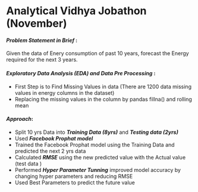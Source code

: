 # Analytical Vidhya Jobathon (November)

#### ***Problem Statement in Brief*** : 
Given the data of Enery consumption of past 10 years, forecast the Energy required for the next 3 years.

#### ***Exploratory Data Analysis (EDA) and Data Pre Processing*** :
* First Step is to Find Missing Values in data (There are 1200 data missing values in energy columns in the dataset)
* Replacing the missing values in the column by pandas fillna() and rolling mean

#### ***Approach***:
* Split 10 yrs Data into ***Training Data (8yrs)*** and ***Testing data (2yrs)***
* Used ***Facebook Prophat model***
* Trained the Facebook Prophat model using the Training Data and predicted the next 2 yrs data
* Calculated ***RMSE*** using the new predicted value with the Actual value (test data )
* Performed ***Hyper Parameter Tunning*** improved model accuracy by changing hyper parameters and reducing RMSE
* Used Best Parameters to predict the future value
